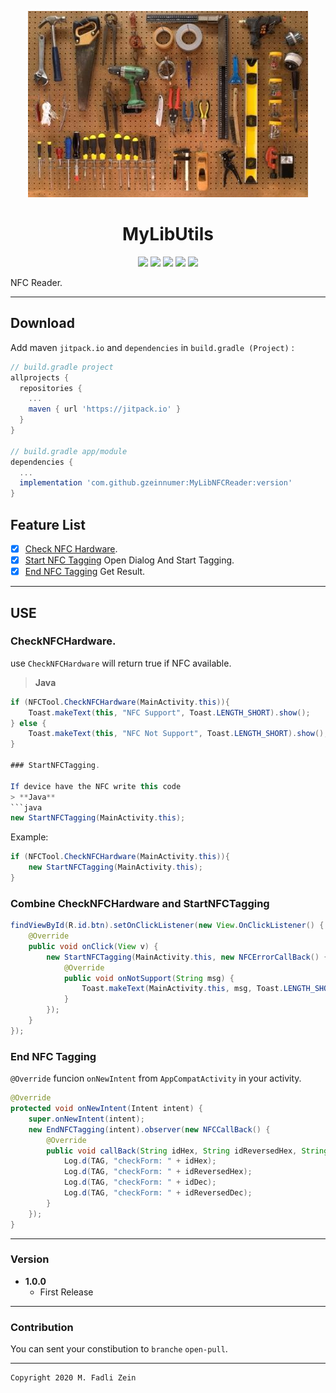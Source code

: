 <p align="center">
  <img src="https://github.com/gzeinnumer/MyLibUtils/blob/master/preview/bg.jpg"/>
</p>

<h1 align="center">
    MyLibUtils
</h1>

<p align="center">
    <a><img src="https://img.shields.io/badge/Version-1.0.0-brightgreen.svg?style=flat"></a>
    <a><img src="https://img.shields.io/badge/ID-gzeinnumer-blue.svg?style=flat"></a>
    <a><img src="https://img.shields.io/badge/Java-Suport-green?logo=java&style=flat"></a>
    <a><img src="https://img.shields.io/badge/Koltin-Suport-green?logo=kotlin&style=flat"></a>
    <a href="https://github.com/gzeinnumer"><img src="https://img.shields.io/github/followers/gzeinnumer?label=follow&style=social"></a>
    <br>
    <p>NFC Reader.</p>
</p>

---
## Download
Add maven `jitpack.io` and `dependencies` in `build.gradle (Project)` :
```gradle
// build.gradle project
allprojects {
  repositories {
    ...
    maven { url 'https://jitpack.io' }
  }
}

// build.gradle app/module
dependencies {
  ...
  implementation 'com.github.gzeinnumer:MyLibNFCReader:version'
}
```

## Feature List
- [x] [Check NFC Hardware](#convert-time-format).
- [x] [Start NFC Tagging](#convert-time-format) Open Dialog And Start Tagging.
- [x] [End NFC Tagging](#convert-time-format) Get Result.

---
## USE

### CheckNFCHardware.

use `CheckNFCHardware` will return true if NFC available.
> **Java**
```java
if (NFCTool.CheckNFCHardware(MainActivity.this)){
    Toast.makeText(this, "NFC Support", Toast.LENGTH_SHORT).show();
} else {
    Toast.makeText(this, "NFC Not Support", Toast.LENGTH_SHORT).show();
}

### StartNFCTagging.

If device have the NFC write this code
> **Java**
```java
new StartNFCTagging(MainActivity.this);
```
Example:
```java
if (NFCTool.CheckNFCHardware(MainActivity.this)){
    new StartNFCTagging(MainActivity.this);
}
```

### Combine **CheckNFCHardware** and **StartNFCTagging**
```java
findViewById(R.id.btn).setOnClickListener(new View.OnClickListener() {
    @Override
    public void onClick(View v) {
        new StartNFCTagging(MainActivity.this, new NFCErrorCallBack() {
            @Override
            public void onNotSupport(String msg) {
                Toast.makeText(MainActivity.this, msg, Toast.LENGTH_SHORT).show();
            }
        });
    }
});
```

### End NFC Tagging

`@Override` funcion `onNewIntent` from `AppCompatActivity` in your activity.
```java
@Override
protected void onNewIntent(Intent intent) {
    super.onNewIntent(intent);
    new EndNFCTagging(intent).observer(new NFCCallBack() {
        @Override
        public void callBack(String idHex, String idReversedHex, String idDec, String idReversedDec) {
            Log.d(TAG, "checkForm: " + idHex);
            Log.d(TAG, "checkForm: " + idReversedHex);
            Log.d(TAG, "checkForm: " + idDec);
            Log.d(TAG, "checkForm: " + idReversedDec);
        }
    });
}
```

---

### Version
- **1.0.0**
  - First Release

---

### Contribution
You can sent your constibution to `branche` `open-pull`.

---

```
Copyright 2020 M. Fadli Zein
```
